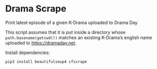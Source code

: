 Drama Scrape
============

Print latest episode of a given K-Drama uploaded to Drama Day

This script assumes that it is put inside a directory whose
`path.basename(getcwd())` matches an existing K-Drama’s english name uploaded to
https://dramaday.net.

Install dependencies:

```
pip3 install beautifulsoup4 cfscrape
```
